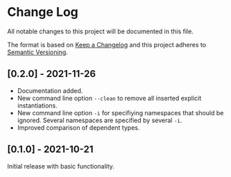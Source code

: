 # Change Log
All notable changes to this project will be documented in this file.
 
The format is based on [Keep a Changelog](http://keepachangelog.com/)
and this project adheres to [Semantic Versioning](http://semver.org/).

## [0.2.0] - 2021-11-26
  - Documentation added.
  - New command line option `--clean` to remove all inserted explicit instantiations.
  - New command line option `-i` for specifiying namespaces that should be ignored. Several namespaces are specified by several `-i`.
  - Improved comparison of dependent types.
  
## [0.1.0] - 2021-10-21
Initial release with basic functionality.

